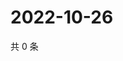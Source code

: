 # 2022-10-26

共 0 条

<!-- BEGIN WEIBO -->
<!-- 最后更新时间 Wed Oct 26 2022 07:00:48 GMT+0800 (China Standard Time) -->

<!-- END WEIBO -->
